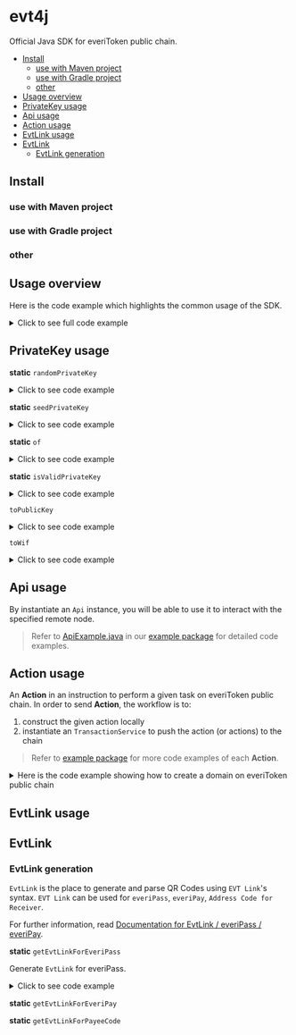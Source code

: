 # evt4j<!-- omit in toc -->

Official Java SDK for everiToken public chain.

- [Install](#install)
  - [use with Maven project](#use-with-maven-project)
  - [use with Gradle project](#use-with-gradle-project)
  - [other](#other)
- [Usage overview](#usage-overview)
- [PrivateKey usage](#privatekey-usage)
- [Api usage](#api-usage)
- [Action usage](#action-usage)
- [EvtLink usage](#evtlink-usage)
- [EvtLink](#evtlink)
  - [EvtLink generation](#evtlink-generation)

## Install

### use with Maven project

### use with Gradle project

### other

## Usage overview

Here is the code example which highlights the common usage of the SDK.

<details>
<summary>Click to see full code example</summary>

```java

package io.everitoken.sdk.java.example;

import java.util.Arrays;
import java.util.List;

import io.everitoken.sdk.java.Address;
import io.everitoken.sdk.java.Api;
import io.everitoken.sdk.java.Asset;
import io.everitoken.sdk.java.PrivateKey;
import io.everitoken.sdk.java.PublicKey;
import io.everitoken.sdk.java.abi.TransferFungibleAction;
import io.everitoken.sdk.java.dto.NodeInfo;
import io.everitoken.sdk.java.dto.TransactionData;
import io.everitoken.sdk.java.exceptions.ApiResponseException;
import io.everitoken.sdk.java.param.NetParams;
import io.everitoken.sdk.java.param.TestNetNetParams;
import io.everitoken.sdk.java.provider.KeyProvider;
import io.everitoken.sdk.java.service.TransactionConfiguration;
import io.everitoken.sdk.java.service.TransactionService;

class BasicUsage {
public static void main(String[] args) {
        // generate a key pair
        PrivateKey privateKey = PrivateKey.randomPrivateKey();
        PublicKey publicKey = privateKey.toPublicKey();

        // construct a NetParams to interact with the node
        NetParams netParams = new TestNetNetParams();

        // init Api instance
        Api api = new Api(netParams);

        // get information of the node
        try {
            NodeInfo info = api.getInfo();
            System.out.println(info.getChainId());
        } catch (ApiResponseException e) {
            System.out.println(e.getRaw());
        }

        // get balance of all fungible tokens (for example: EVT Token) for a public key
        try {
            // do something with balance list
            List<Asset> balances = api.getFungibleBalance(Address.of(publicKey));
        } catch (ApiResponseException e) {
            System.out.println(e.getRaw());
        }

        // transfer fungible tokens to others

        // construct an action to represent the transfer
        TransferFungibleAction transferFungibleAction = TransferFungibleAction.of("2.00002 S#20",
                "EVT6Qz3wuRjyN6gaU3P3XRxpnEZnM4oPxortemaWDwFRvsv2FxgND",
                "EVT8aNw4NTvjBL1XR6hgy4zcA9jzh1JLjMuAw85mSbW68vYzw2f9H", "testing java");

        try {
            // init transaction service with net parameters
            TransactionService transactionService = TransactionService.of(netParams);

            // init transaction configuration
            TransactionConfiguration trxConfig = new TransactionConfiguration(1000000, publicKey,
                    KeyProvider.of(privateKey.toWif()));

            // push this action to the node and get back an transaction
            TransactionData txData = transactionService.push(trxConfig, Arrays.asList(transferFungibleAction));
            System.out.println(txData.getTrxId());
        } catch (ApiResponseException ex) {
            System.out.println(ex.getRaw());
        }
    }
}

```

</details>

## PrivateKey usage

**static** `randomPrivateKey`

<details>
<summary>Click to see code example</summary>

```java
import io.everitoken.sdk.java.PrivateKey;

PrivateKey privateKey = PrivateKey.randomPrivateKey();
```

</details>

**static** `seedPrivateKey`

<details>
<summary>Click to see code example</summary>

```java
import io.everitoken.sdk.java.PrivateKey;

PrivateKey seedPrivateKey = PrivateKey.seedPrivateKey("a random string");
```

</details>

**static** `of`

<details>
<summary>Click to see code example</summary>

```java
import io.everitoken.sdk.java.PrivateKey;

PrivateKey privateKeyFromWif = PrivateKey.of("5J1by7KRQujRdXrurEsvEr2zQGcdPaMJRjewER6XsAR2eCcpt3D");
```

</details>

**static** `isValidPrivateKey`

<details>
<summary>Click to see code example</summary>

```java
import io.everitoken.sdk.java.PrivateKey;

boolean valid = PrivateKey.isValidPrivateKey("5J1by7KRQujRdXrurEsvEr2zQGcdPaMJRjewER6XsAR2eCcpt3D");

```

</details>

`toPublicKey`

<details>
<summary>Click to see code example</summary>

```java
import io.everitoken.sdk.java.PrivateKey;
import io.everitoken.sdk.java.PublicKey;

PrivateKey privateKey = PrivateKey.randomPrivateKey();
PublicKey publicKey = privateKey.toPublicKey();

```

</details>

`toWif`

<details>
<summary>Click to see code example</summary>

```java
import io.everitoken.sdk.java.PrivateKey;

PrivateKey privateKey = PrivateKey.randomPrivateKey();
System.out.println(privateKey.toWif());

```

</details>

## Api usage

By instantiate an `Api` instance, you will be able to use it to interact with the specified remote node.

> Refer to [ApiExample.java](src/main/java/io/everitoken/sdk/java/example/ApiExample.java) in our [example package](src/main/java/io/everitoken/sdk/java/example/) for detailed code examples.

## Action usage

An **Action** in an instruction to perform a given task on everiToken public chain. In order to send **Action**, the workflow is to:

1. construct the given action locally
2. instantiate an `TransactionService` to push the action (or actions) to the chain

> Refer to [example package](src/main/java/io/everitoken/sdk/java/example/) for more code examples of each **Action**.

<details>
<summary>Here is the code example showing how to create a domain on everiToken public chain</summary>

```java
// instantiate net parameter, can also be main net
final NetParams netParam = new TestNetNetParams();

// specify the content of the action
final String actionData = "...";
final JSONObject json = new JSONObject(actionData);

// use json data to build the NewDomainAction, alternatively you can also build with other constructs, check NewDomainAction class for more details
final NewDomainAction newDomainAction = NewDomainAction.ofRaw(json.getString("name"), json.getString("creator"),
        json.getJSONObject("issue"), json.getJSONObject("transfer"), json.getJSONObject("manage"));

try {
    // init *TransactionService* with a net parameter
    TransactionService transactionService = TransactionService.of(netParam);

    // construct *TransactionConfiguration*
    TransactionConfiguration trxConfig = new TransactionConfiguration(1000000,
            PublicKey.of("EVT6Qz3wuRjyN6gaU3P3XRxpnEZnM4oPxortemaWDwFRvsv2FxgND"),
            KeyProvider.of("5J1by7KRQujRdXrurEsvEr2zQGcdPaMJRjewER6XsAR2eCcpt3D"));

    // push the action to chain. Note: you can also pass multiple actions here
    TransactionData txData = transactionService.push(trxConfig, Arrays.asList(newDomainAction));

    // get the transaction data
    System.out.println(txData.getTrxId());
} catch (final ApiResponseException ex) {
    System.out.println(ex.getRaw());
}

```

</details>

## EvtLink usage

## EvtLink

### EvtLink generation

`EvtLink` is the place to generate and parse QR Codes using `EVT Link`'s syntax. `EVT Link` can be used for `everiPass`, `everiPay`, `Address Code for Receiver`.

For further information, read [Documentation for EvtLink / everiPass / everiPay](https://www.everitoken.io/developers/deep_dive/evtlink,_everipay,_everipass).

**static** `getEvtLinkForEveriPass`

Generate `EvtLink` for everiPass.

<details>
<summary>Click to see code example</summary>

```java

NetParams netParams = new TestNetNetParams();

// Init new EvtLink instance with given net param
EvtLink evtLink = new EvtLink(netParams);

// make sure the domain and token you use exist and has correct authorize keys
EvtLink.EveriPassParam everiPassParam = new EvtLink.EveriPassParam(true, "domainName", "tokenName");

String passText = evtLink.getEvtLinkForEveriPass(everiPassParam,
        SignProvider.of(KeyProvider.of("5J1by7KRQujRdXrurEsvEr2zQGcdPaMJRjewER6XsAR2eCcpt3D")));

// will print out evt link
System.out.println(passText);

```

</details>

**static** `getEvtLinkForEveriPay`

**static** `getEvtLinkForPayeeCode`
